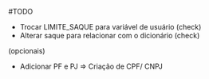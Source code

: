 #TODO

- Trocar LIMITE_SAQUE para variável de usuário (check)
- Alterar saque para relacionar com o dicionário (check)

(opcionais)
 - Adicionar PF e PJ => Criação de CPF/ CNPJ
